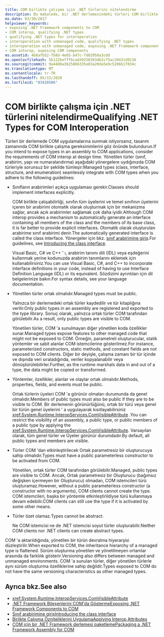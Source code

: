 ```yaml
---
title: COM birlikte çalışma için .NET türlerini nitelendirme
description: Bu makalede, bir .NET derlemesindeki türleri COM birlikte çalışabilirliğine yönelik COM uygulamalarına açığa çıkarmak için yönergeler sağlanmaktadır.
ms.date: 03/30/2017
helpviewer_keywords:
- exposing .NET Framework components to COM
- COM interop, qualifying .NET types
- qualifying .NET types for interoperation
- interoperation with unmanaged code, qualifying .NET types
- interoperation with unmanaged code, exposing .NET Framework components
- COM interop, exposing COM components
ms.assetid: 4b8afb52-fb8d-4e65-b47c-fd82956a3cdd
ms.openlocfilehash: 5b122befffbcad39258393462c75ac20431d9136
ms.sourcegitcommit: 9a4488a3625866335e83a20da5e9c5286b1f034c
ms.translationtype: MT
ms.contentlocale: tr-TR
ms.lasthandoff: 05/15/2020
ms.locfileid: "83420506"
---
```

# <a name="qualifying-net-types-for-com-interoperation"></a><span data-ttu-id="adb42-103">COM birlikte çalışma için .NET türlerini nitelendirme</span><span class="sxs-lookup"><span data-stu-id="adb42-103">Qualifying .NET Types for COM Interoperation</span></span>
<span data-ttu-id="adb42-104">Türleri bir derlemede COM uygulamalarına sunmak istiyorsanız, tasarım zamanında COM birlikte çalışma gereksinimlerini göz önünde bulundurun.</span><span class="sxs-lookup"><span data-stu-id="adb42-104">If you intend to expose types in an assembly to COM applications, consider the requirements of COM interop at design time.</span></span> <span data-ttu-id="adb42-105">Yönetilen türler (sınıf, arabirim, yapı ve numaralandırma) aşağıdaki yönergelere uydığınızda COM türleriyle sorunsuz bir şekilde tümleşir:</span><span class="sxs-lookup"><span data-stu-id="adb42-105">Managed types (class, interface, structure, and enumeration) seamlessly integrate with COM types when you adhere to the following guidelines:</span></span>  
  
- <span data-ttu-id="adb42-106">Sınıfların arabirimleri açıkça uygulaması gerekir.</span><span class="sxs-lookup"><span data-stu-id="adb42-106">Classes should implement interfaces explicitly.</span></span>  
  
     <span data-ttu-id="adb42-107">COM birlikte çalışabilirliği, sınıfın tüm üyelerini ve temel sınıfının üyelerini içeren bir arabirimi otomatik olarak oluşturmak için bir mekanizma sağlar, ancak açık arabirimler sağlamak çok daha iyidir.</span><span class="sxs-lookup"><span data-stu-id="adb42-107">Although COM interop provides a mechanism to automatically generate an interface containing all members of the class and the members of its base class, it is far better to provide explicit interfaces.</span></span> <span data-ttu-id="adb42-108">Otomatik olarak oluşturulan arabirime sınıf arabirimi denir.</span><span class="sxs-lookup"><span data-stu-id="adb42-108">The automatically generated interface is called the class interface.</span></span> <span data-ttu-id="adb42-109">Yönergeler için bkz. [sınıf arabirimine giriş](com-callable-wrapper.md#introducing-the-class-interface).</span><span class="sxs-lookup"><span data-stu-id="adb42-109">For guidelines, see [Introducing the class interface](com-callable-wrapper.md#introducing-the-class-interface).</span></span>  
  
     <span data-ttu-id="adb42-110">Visual Basic, C# ve C++ ' ı, arabirim tanımı dili (IDL) veya eşdeğerini kullanmak yerine kodunuzda arabirim tanımlarını eklemek için kullanabilirsiniz.</span><span class="sxs-lookup"><span data-stu-id="adb42-110">You can use Visual Basic, C#, and C++ to incorporate interface definitions in your code, instead of having to use Interface Definition Language (IDL) or its equivalent.</span></span> <span data-ttu-id="adb42-111">Sözdizimi ayrıntıları için dil belgelerinize bakın.</span><span class="sxs-lookup"><span data-stu-id="adb42-111">For syntax details, see your language documentation.</span></span>  
  
- <span data-ttu-id="adb42-112">Yönetilen türler ortak olmalıdır.</span><span class="sxs-lookup"><span data-stu-id="adb42-112">Managed types must be public.</span></span>  
  
     <span data-ttu-id="adb42-113">Yalnızca bir derlemedeki ortak türler kaydedilir ve tür kitaplığına verilir.</span><span class="sxs-lookup"><span data-stu-id="adb42-113">Only public types in an assembly are registered and exported to the type library.</span></span> <span data-ttu-id="adb42-114">Sonuç olarak, yalnızca ortak türler COM tarafından görülebilir.</span><span class="sxs-lookup"><span data-stu-id="adb42-114">As a result, only public types are visible to COM.</span></span>  
  
     <span data-ttu-id="adb42-115">Yönetilen türler, COM 'a sunulmayan diğer yönetilen koda özellikler sunar.</span><span class="sxs-lookup"><span data-stu-id="adb42-115">Managed types expose features to other managed code that might not be exposed to COM.</span></span> <span data-ttu-id="adb42-116">Örneğin, parametreli oluşturucular, statik yöntemler ve sabit alanlar COM istemcilerine gösterilmez.</span><span class="sxs-lookup"><span data-stu-id="adb42-116">For instance, parameterized constructors, static methods, and constant fields are not exposed to COM clients.</span></span> <span data-ttu-id="adb42-117">Diğer bir deyişle, çalışma zamanı bir tür içinde ve dışında veri sıraladığında, veriler kopyalanabilir veya dönüştürülebilirler.</span><span class="sxs-lookup"><span data-stu-id="adb42-117">Further, as the runtime marshals data in and out of a type, the data might be copied or transformed.</span></span>  
  
- <span data-ttu-id="adb42-118">Yöntemler, özellikler, alanlar ve olaylar ortak olmalıdır.</span><span class="sxs-lookup"><span data-stu-id="adb42-118">Methods, properties, fields, and events must be public.</span></span>  
  
     <span data-ttu-id="adb42-119">Ortak türlerin üyeleri COM 'a görünür olmaları durumunda da genel olmalıdır.</span><span class="sxs-lookup"><span data-stu-id="adb42-119">Members of public types must also be public if they are to be visible to COM.</span></span> <span data-ttu-id="adb42-120">Bir derlemenin görünürlüğünü, ortak bir türü veya genel bir türün genel üyelerini ' a uygulayarak kısıtlayabilirsiniz <xref:System.Runtime.InteropServices.ComVisibleAttribute> .</span><span class="sxs-lookup"><span data-stu-id="adb42-120">You can restrict the visibility of an assembly, a public type, or public members of a public type by applying the <xref:System.Runtime.InteropServices.ComVisibleAttribute>.</span></span> <span data-ttu-id="adb42-121">Varsayılan olarak, tüm genel türler ve Üyeler görünür durumdadır.</span><span class="sxs-lookup"><span data-stu-id="adb42-121">By default, all public types and members are visible.</span></span>  
  
- <span data-ttu-id="adb42-122">Türler COM 'dan etkinleştirilecek Ortak parametresiz bir oluşturucuya sahip olmalıdır.</span><span class="sxs-lookup"><span data-stu-id="adb42-122">Types must have a public parameterless constructor to be activated from COM.</span></span>  
  
     <span data-ttu-id="adb42-123">Yönetilen, ortak türler COM tarafından görülebilir.</span><span class="sxs-lookup"><span data-stu-id="adb42-123">Managed, public types are visible to COM.</span></span> <span data-ttu-id="adb42-124">Ancak, Ortak parametresiz bir Oluşturucu (bağımsız değişken içermeyen bir Oluşturucu) olmadan, COM istemcileri türü oluşturamaz.</span><span class="sxs-lookup"><span data-stu-id="adb42-124">However, without a public parameterless constructor (a constructor with no arguments), COM clients cannot create the type.</span></span> <span data-ttu-id="adb42-125">COM istemcileri, başka bir yöntemle etkinleştirildiyse türü kullanmaya devam edebilir.</span><span class="sxs-lookup"><span data-stu-id="adb42-125">COM clients can still use the type if it is activated by some other means.</span></span>  
  
- <span data-ttu-id="adb42-126">Türler özet olamaz.</span><span class="sxs-lookup"><span data-stu-id="adb42-126">Types cannot be abstract.</span></span>  
  
     <span data-ttu-id="adb42-127">Ne COM istemcisi ne de .NET istemcisi soyut türler oluşturabilir.</span><span class="sxs-lookup"><span data-stu-id="adb42-127">Neither COM clients nor .NET clients can create abstract types.</span></span>  
  
 <span data-ttu-id="adb42-128">COM 'a aktarıldığında, yönetilen bir türün devralma hiyerarşisi düzleştirilir.</span><span class="sxs-lookup"><span data-stu-id="adb42-128">When exported to COM, the inheritance hierarchy of a managed type is flattened.</span></span> <span data-ttu-id="adb42-129">Sürüm oluşturma yönetilen ve yönetilmeyen ortamlar arasında da farklılık gösterir.</span><span class="sxs-lookup"><span data-stu-id="adb42-129">Versioning also differs between managed and unmanaged environments.</span></span> <span data-ttu-id="adb42-130">COM 'a sunulan türler, diğer yönetilen türlerle aynı sürüm oluşturma özelliklerine sahip değildir.</span><span class="sxs-lookup"><span data-stu-id="adb42-130">Types exposed to COM do not have the same versioning characteristics as other managed types.</span></span>  
  
## <a name="see-also"></a><span data-ttu-id="adb42-131">Ayrıca bkz.</span><span class="sxs-lookup"><span data-stu-id="adb42-131">See also</span></span>

- <xref:System.Runtime.InteropServices.ComVisibleAttribute>
- [<span data-ttu-id="adb42-132">.NET Framework Bileşenlerini COM'da Gösterme</span><span class="sxs-lookup"><span data-stu-id="adb42-132">Exposing .NET Framework Components to COM</span></span>](../../../docs/framework/interop/exposing-dotnet-components-to-com.md)
- [<span data-ttu-id="adb42-133">Sınıf arabirimine giriş</span><span class="sxs-lookup"><span data-stu-id="adb42-133">Introducing the class interface</span></span>](com-callable-wrapper.md#introducing-the-class-interface)
- [<span data-ttu-id="adb42-134">Birlikte Çalışma Özniteliklerini Uygulama</span><span class="sxs-lookup"><span data-stu-id="adb42-134">Applying Interop Attributes</span></span>](../../../docs/standard/native-interop/apply-interop-attributes.md)
- [<span data-ttu-id="adb42-135">COM için bir .NET Framework derlemesi paketleme</span><span class="sxs-lookup"><span data-stu-id="adb42-135">Packaging a .NET Framework Assembly for COM</span></span>](../../../docs/framework/interop/packaging-an-assembly-for-com.md)
